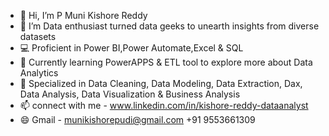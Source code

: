 - 👋 Hi, I’m P Muni Kishore Reddy
- 👀 I’m Data enthusiast turned data geeks to unearth insights from diverse datasets
- 💻 Proficient in Power BI,Power Automate,Excel & SQL
- 🌱 Currently learning PowerAPPS & ETL tool to explore more about Data Analytics
- 💞️ Specialized in Data Cleaning, Data Modeling, Data Extraction, Dax, Data Analysis, Data Visualization & Business Analysis
- 📫 connect with me - www.linkedin.com/in/kishore-reddy-dataanalyst
- 😄 Gmail - munikishorepudi@gmail.com
+91 9553661309
